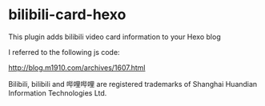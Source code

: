 # bilibili-card-hexo

This plugin adds bilibili video card information to your Hexo blog

I referred to the following js code:

http://blog.m1910.com/archives/1607.html

Bilibili, bilibili and 哔哩哔哩 are registered trademarks of Shanghai Huandian Information Technologies Ltd.
